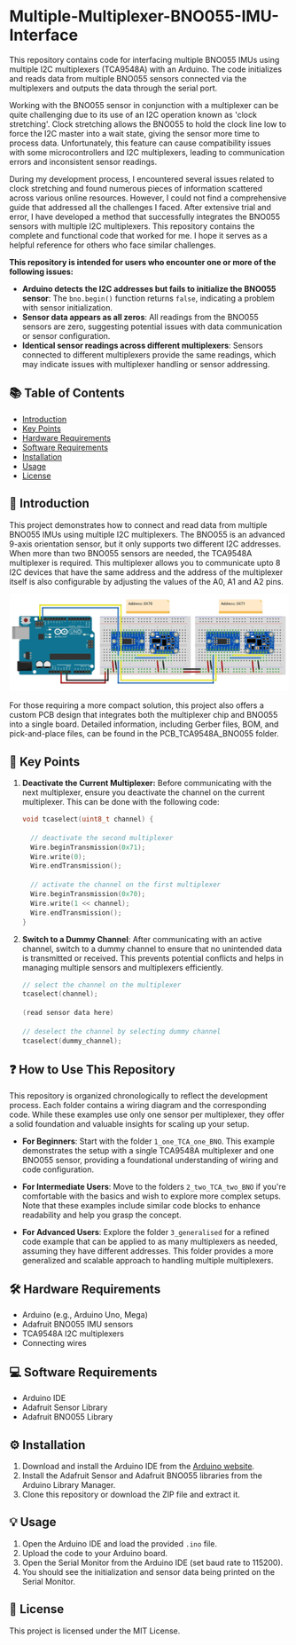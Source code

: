 # Multiple-Multiplexer-BNO055-IMU-Interface

This repository contains code for interfacing multiple BNO055 IMUs using multiple I2C multiplexers (TCA9548A) with an Arduino. The code initializes and reads data from multiple BNO055 sensors connected via the multiplexers and outputs the data through the serial port.

Working with the BNO055 sensor in conjunction with a multiplexer can be quite challenging due to its use of an I2C operation known as 'clock stretching'. Clock stretching allows the BNO055 to hold the clock line low to force the I2C master into a wait state, giving the sensor more time to process data. Unfortunately, this feature can cause compatibility issues with some microcontrollers and I2C multiplexers, leading to communication errors and inconsistent sensor readings.

During my development process, I encountered several issues related to clock stretching and found numerous pieces of information scattered across various online resources. However, I could not find a comprehensive guide that addressed all the challenges I faced. After extensive trial and error, I have developed a method that successfully integrates the BNO055 sensors with multiple I2C multiplexers. This repository contains the complete and functional code that worked for me. I hope it serves as a helpful reference for others who face similar challenges.

**This repository is intended for users who encounter one or more of the following issues:**

- **Arduino detects the I2C addresses but fails to initialize the BNO055 sensor**: The `bno.begin()` function returns `false`, indicating a problem with sensor initialization.
- **Sensor data appears as all zeros**: All readings from the BNO055 sensors are zero, suggesting potential issues with data communication or sensor configuration.
- **Identical sensor readings across different multiplexers**: Sensors connected to different multiplexers provide the same readings, which may indicate issues with multiplexer handling or sensor addressing.

## 📚 Table of Contents
- [Introduction](#introduction)
- [Key Points](#key-points)
- [Hardware Requirements](#hardware-requirements)
- [Software Requirements](#software-requirements)
- [Installation](#installation)
- [Usage](#usage)
- [License](#license)

## 🚀 Introduction

This project demonstrates how to connect and read data from multiple BNO055 IMUs using multiple I2C multiplexers. The BNO055 is an advanced 9-axis orientation sensor, but it only supports two different I2C addresses. When more than two BNO055 sensors are needed, the TCA9548A multiplexer is required. This multiplexer allows you to communicate upto 8 I2C devices that have the same address and the address of the multiplexer itself is also configurable by adjusting the values of the A0, A1 and A2 pins.

<div align="center">
<img src="2_two_TCA_two_BNO/two_TCA_two_BNO.jpg" width="800">
</div>

For those requiring a more compact solution, this project also offers a custom PCB design that integrates both the multiplexer chip and BNO055 into a single board. Detailed information, including Gerber files, BOM, and pick-and-place files, can be found in the PCB_TCA9548A_BNO055 folder.


## 🔑 Key Points

1. **Deactivate the Current Multiplexer:** Before communicating with the next multiplexer, ensure you deactivate the channel on the current multiplexer. This can be done with the following code:
   
   ```cpp
   void tcaselect(uint8_t channel) {

     // deactivate the second multiplexer
     Wire.beginTransmission(0x71);
     Wire.write(0);
     Wire.endTransmission();

     // activate the channel on the first multiplexer
     Wire.beginTransmission(0x70);
     Wire.write(1 << channel);
     Wire.endTransmission();
   }

2. **Switch to a Dummy Channel**: After communicating with an active channel, switch to a dummy channel to ensure that no unintended data is transmitted or received. This prevents potential conflicts and helps in managing multiple sensors and multiplexers efficiently.

   ```cpp
   // select the channel on the multiplexer
   tcaselect(channel);
   
   (read sensor data here)
   
   // deselect the channel by selecting dummy channel
   tcaselect(dummy_channel);

## ❓ How to Use This Repository

This repository is organized chronologically to reflect the development process. Each folder contains a wiring diagram and the corresponding code. While these examples use only one sensor per multiplexer, they offer a solid foundation and valuable insights for scaling up your setup.

- **For Beginners**: Start with the folder `1_one_TCA_one_BNO`. This example demonstrates the setup with a single TCA9548A multiplexer and one BNO055 sensor, providing a foundational understanding of wiring and code configuration.

- **For Intermediate Users**: Move to the folders `2_two_TCA_two_BNO` if you're comfortable with the basics and wish to explore more complex setups. Note that these examples include similar code blocks to enhance readability and help you grasp the concept.

- **For Advanced Users**: Explore the folder `3_generalised` for a refined code example that can be applied to as many multiplexers as needed, assuming they have different addresses. This folder provides a more generalized and scalable approach to handling multiple multiplexers.

## 🛠️ Hardware Requirements

- Arduino (e.g., Arduino Uno, Mega)
- Adafruit BNO055 IMU sensors
- TCA9548A I2C multiplexers
- Connecting wires

## 💻 Software Requirements

- Arduino IDE
- Adafruit Sensor Library
- Adafruit BNO055 Library

## ⚙️ Installation

1. Download and install the Arduino IDE from the [Arduino website](https://www.arduino.cc/en/software).
2. Install the Adafruit Sensor and Adafruit BNO055 libraries from the Arduino Library Manager.
3. Clone this repository or download the ZIP file and extract it.

## 💡 Usage

1. Open the Arduino IDE and load the provided `.ino` file.
2. Upload the code to your Arduino board.
3. Open the Serial Monitor from the Arduino IDE (set baud rate to 115200).
4. You should see the initialization and sensor data being printed on the Serial Monitor.

## 📝 License

This project is licensed under the MIT License.
